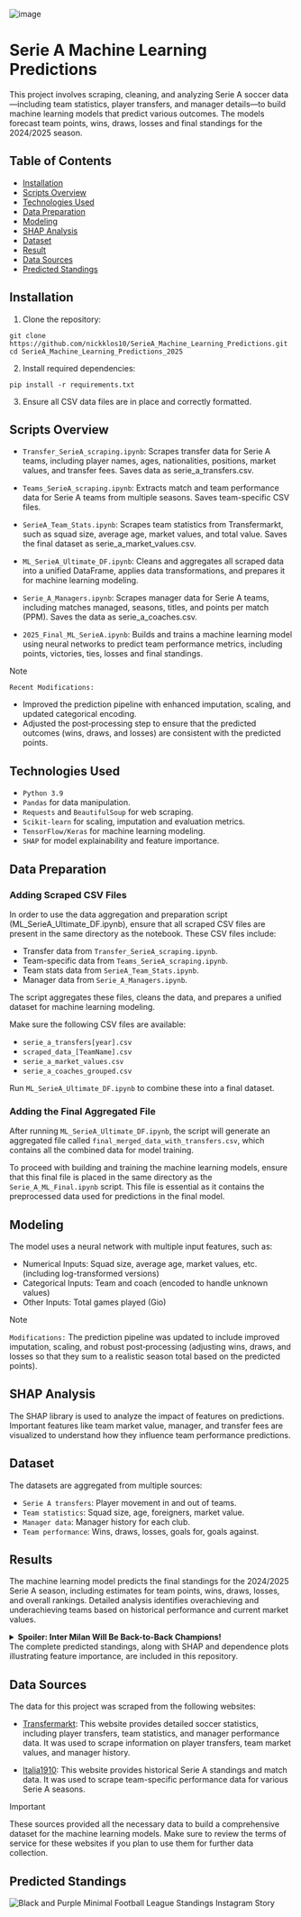 ![image](https://github.com/user-attachments/assets/572c8da5-5014-4fd2-afa9-2843fa35f60b) 
# Serie A Machine Learning Predictions

This project involves scraping, cleaning, and analyzing Serie A soccer data—including team statistics, player transfers, and manager details—to build machine learning models that predict various outcomes. The models forecast team points, wins, draws, losses and final standings for the 2024/2025 season.

## Table of Contents

- [Installation](#installation)
- [Scripts Overview](#scripts-overview)
- [Technologies Used](#technologies-used)
- [Data Preparation](#data-preparation)
- [Modeling](#modeling)
- [SHAP Analysis](#shap-analysis)
- [Dataset](#dataset)
- [Result](#result)
- [Data Sources](#data-sources)
- [Predicted Standings](#predicted-standings)

## Installation

1. Clone the repository:
```
git clone https://github.com/nickklos10/SerieA_Machine_Learning_Predictions.git
cd SerieA_Machine_Learning_Predictions_2025
```

2. Install required dependencies:
```
pip install -r requirements.txt
```

3. Ensure all CSV data files are in place and correctly formatted.


## Scripts Overview

- `Transfer_SerieA_scraping.ipynb`: Scrapes transfer data for Serie A teams, including player names, ages, nationalities, positions, market values, and transfer fees. Saves data as serie_a_transfers.csv.

- `Teams_SerieA_scraping.ipynb`: Extracts match and team performance data for Serie A teams from multiple seasons. Saves team-specific CSV files.

- `SerieA_Team_Stats.ipynb`: Scrapes team statistics from Transfermarkt, such as squad size, average age, market values, and total value. Saves the final dataset as serie_a_market_values.csv.

- `ML_SerieA_Ultimate_DF.ipynb`: Cleans and aggregates all scraped data into a unified DataFrame, applies data transformations, and prepares it for machine learning modeling.

- `Serie_A_Managers.ipynb`: Scrapes manager data for Serie A teams, including matches managed, seasons, titles, and points per match (PPM). Saves the data as serie_a_coaches.csv.

- `2025_Final_ML_SerieA.ipynb`: Builds and trains a machine learning model using neural networks to predict team performance metrics, including points, victories, ties, losses and final standings.
  
> [!NOTE]
> `Recent Modifications:`
>  * Improved the prediction pipeline with enhanced imputation, scaling, and updated categorical encoding.
>  * Adjusted the post‑processing step to ensure that the predicted outcomes (wins, draws, and losses) are consistent with the predicted points.


## Technologies Used

- `Python 3.9`
- `Pandas` for data manipulation.
- `Requests` and `BeautifulSoup` for web scraping.
- `Scikit-learn` for scaling, imputation and evaluation metrics.
- `TensorFlow/Keras` for machine learning modeling.
- `SHAP` for model explainability and feature importance.


## Data Preparation

### Adding Scraped CSV Files
In order to use the data aggregation and preparation script (ML_SerieA_Ultimate_DF.ipynb), ensure that all scraped CSV files are present in the same directory as the notebook. These CSV files include:

- Transfer data from `Transfer_SerieA_scraping.ipynb`.
- Team-specific data from `Teams_SerieA_scraping.ipynb`.
- Team stats data from `SerieA_Team_Stats.ipynb`.
- Manager data from `Serie_A_Managers.ipynb`.
  
The script aggregates these files, cleans the data, and prepares a unified dataset for machine learning modeling.

Make sure the following CSV files are available:

- `serie_a_transfers[year].csv`
- `scraped_data_[TeamName].csv`
- `serie_a_market_values.csv`
- `serie_a_coaches_grouped.csv`
  
Run `ML_SerieA_Ultimate_DF.ipynb` to combine these into a final dataset.

### Adding the Final Aggregated File
After running `ML_SerieA_Ultimate_DF.ipynb`, the script will generate an aggregated file called `final_merged_data_with_transfers.csv`, which contains all the combined data for model training.

To proceed with building and training the machine learning models, ensure that this final file is placed in the same directory as the `Serie_A_ML_Final.ipynb` script. This file is essential as it contains the preprocessed data used for predictions in the final model.


## Modeling

The model uses a neural network with multiple input features, such as:

* Numerical Inputs: Squad size, average age, market values, etc. (including log-transformed versions)
* Categorical Inputs: Team and coach (encoded to handle unknown values)
* Other Inputs: Total games played (Gio)

> [!NOTE]
> `Modifications:` The prediction pipeline was updated to include improved imputation, scaling, and robust post‑processing (adjusting wins, draws, and losses so that they sum to a realistic season total based on the predicted points).



## SHAP Analysis

The SHAP library is used to analyze the impact of features on predictions. Important features like team market value, manager, and transfer fees are visualized to understand how they influence team performance predictions.


## Dataset

The datasets are aggregated from multiple sources:

- `Serie A transfers`: Player movement in and out of teams.
- `Team statistics`: Squad size, age, foreigners, market value.
- `Manager data`: Manager history for each club.
- `Team performance`: Wins, draws, losses, goals for, goals against.

## Results
The machine learning model predicts the final standings for the 2024/2025 Serie A season, including estimates for team points, wins, draws, losses, and overall rankings. Detailed analysis identifies overachieving and underachieving teams based on historical performance and current market values.

<details> <summary><strong>Spoiler: Inter Milan Will Be Back-to-Back Champions!</strong></summary>
According to our model predictions, Inter Milan is expected to win the Serie A title for the 2024/2025 season, marking their second consecutive championship. The model’s forecasts, supported by key factors such as team market value and transfer activity, strongly indicate Inter's dominance in the upcoming season.

</details>
The complete predicted standings, along with SHAP and dependence plots illustrating feature importance, are included in this repository.

## Data Sources
The data for this project was scraped from the following websites:

- [Transfermarkt](https://www.transfermarkt.us/): This website provides detailed soccer statistics, including player transfers, team statistics, and manager performance data. It was used to scrape information on player transfers, team market values, and manager history.

- [Italia1910](http://www.italia1910.com/): This website provides historical Serie A standings and match data. It was used to scrape team-specific performance data for various Serie A seasons.

> [!IMPORTANT]
> These sources provided all the necessary data to build a comprehensive dataset for the machine learning models. Make sure to review the terms of service for these 
> websites if you plan to use them for further data collection.

## Predicted Standings
![Black and Purple Minimal Football League Standings Instagram Story](https://github.com/user-attachments/assets/d77540cb-6aab-496b-8b37-6d51fe258237)


